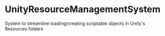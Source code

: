 # UnityResourceManagementSystem
System to streamline loading/creating scriptable objects in Unity's Resources folders
